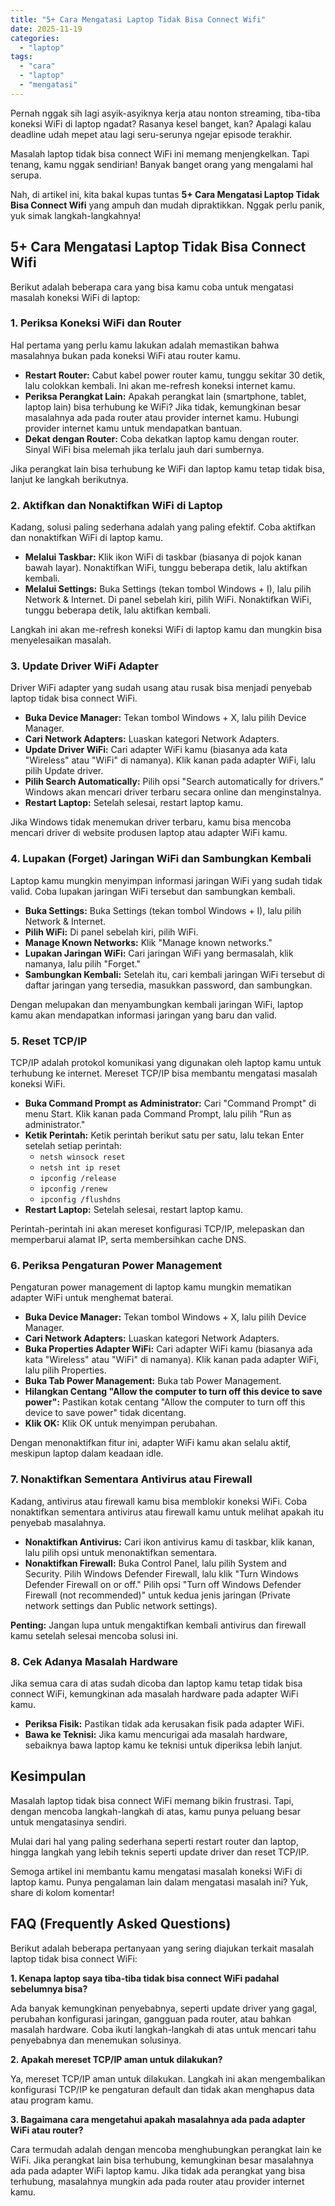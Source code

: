 ```yaml
---
title: "5+ Cara Mengatasi Laptop Tidak Bisa Connect Wifi"
date: 2025-11-19
categories: 
  - "laptop"
tags: 
  - "cara"
  - "laptop"
  - "mengatasi"
---
```


Pernah nggak sih lagi asyik-asyiknya kerja atau nonton streaming, tiba-tiba koneksi WiFi di laptop ngadat? Rasanya kesel banget, kan? Apalagi kalau deadline udah mepet atau lagi seru-serunya ngejar episode terakhir.

Masalah laptop tidak bisa connect WiFi ini memang menjengkelkan. Tapi tenang, kamu nggak sendirian! Banyak banget orang yang mengalami hal serupa.

Nah, di artikel ini, kita bakal kupas tuntas **5+ Cara Mengatasi Laptop Tidak Bisa Connect Wifi** yang ampuh dan mudah dipraktikkan. Nggak perlu panik, yuk simak langkah-langkahnya!

## 5+ Cara Mengatasi Laptop Tidak Bisa Connect Wifi

Berikut adalah beberapa cara yang bisa kamu coba untuk mengatasi masalah koneksi WiFi di laptop:

### 1\. Periksa Koneksi WiFi dan Router

Hal pertama yang perlu kamu lakukan adalah memastikan bahwa masalahnya bukan pada koneksi WiFi atau router kamu.

- **Restart Router:** Cabut kabel power router kamu, tunggu sekitar 30 detik, lalu colokkan kembali. Ini akan me-refresh koneksi internet kamu.
- **Periksa Perangkat Lain:** Apakah perangkat lain (smartphone, tablet, laptop lain) bisa terhubung ke WiFi? Jika tidak, kemungkinan besar masalahnya ada pada router atau provider internet kamu. Hubungi provider internet kamu untuk mendapatkan bantuan.
- **Dekat dengan Router:** Coba dekatkan laptop kamu dengan router. Sinyal WiFi bisa melemah jika terlalu jauh dari sumbernya.

Jika perangkat lain bisa terhubung ke WiFi dan laptop kamu tetap tidak bisa, lanjut ke langkah berikutnya.

### 2\. Aktifkan dan Nonaktifkan WiFi di Laptop

Kadang, solusi paling sederhana adalah yang paling efektif. Coba aktifkan dan nonaktifkan WiFi di laptop kamu.

- **Melalui Taskbar:** Klik ikon WiFi di taskbar (biasanya di pojok kanan bawah layar). Nonaktifkan WiFi, tunggu beberapa detik, lalu aktifkan kembali.
- **Melalui Settings:** Buka Settings (tekan tombol Windows + I), lalu pilih Network & Internet. Di panel sebelah kiri, pilih WiFi. Nonaktifkan WiFi, tunggu beberapa detik, lalu aktifkan kembali.

Langkah ini akan me-refresh koneksi WiFi di laptop kamu dan mungkin bisa menyelesaikan masalah.

### 3\. Update Driver WiFi Adapter

Driver WiFi adapter yang sudah usang atau rusak bisa menjadi penyebab laptop tidak bisa connect WiFi.

- **Buka Device Manager:** Tekan tombol Windows + X, lalu pilih Device Manager.
- **Cari Network Adapters:** Luaskan kategori Network Adapters.
- **Update Driver WiFi:** Cari adapter WiFi kamu (biasanya ada kata "Wireless" atau "WiFi" di namanya). Klik kanan pada adapter WiFi, lalu pilih Update driver.
- **Pilih Search Automatically:** Pilih opsi "Search automatically for drivers." Windows akan mencari driver terbaru secara online dan menginstalnya.
- **Restart Laptop:** Setelah selesai, restart laptop kamu.

Jika Windows tidak menemukan driver terbaru, kamu bisa mencoba mencari driver di website produsen laptop atau adapter WiFi kamu.

### 4\. Lupakan (Forget) Jaringan WiFi dan Sambungkan Kembali

Laptop kamu mungkin menyimpan informasi jaringan WiFi yang sudah tidak valid. Coba lupakan jaringan WiFi tersebut dan sambungkan kembali.

- **Buka Settings:** Buka Settings (tekan tombol Windows + I), lalu pilih Network & Internet.
- **Pilih WiFi:** Di panel sebelah kiri, pilih WiFi.
- **Manage Known Networks:** Klik "Manage known networks."
- **Lupakan Jaringan WiFi:** Cari jaringan WiFi yang bermasalah, klik namanya, lalu pilih "Forget."
- **Sambungkan Kembali:** Setelah itu, cari kembali jaringan WiFi tersebut di daftar jaringan yang tersedia, masukkan password, dan sambungkan.

Dengan melupakan dan menyambungkan kembali jaringan WiFi, laptop kamu akan mendapatkan informasi jaringan yang baru dan valid.

### 5\. Reset TCP/IP

TCP/IP adalah protokol komunikasi yang digunakan oleh laptop kamu untuk terhubung ke internet. Mereset TCP/IP bisa membantu mengatasi masalah koneksi WiFi.

- **Buka Command Prompt as Administrator:** Cari "Command Prompt" di menu Start. Klik kanan pada Command Prompt, lalu pilih "Run as administrator."
- **Ketik Perintah:** Ketik perintah berikut satu per satu, lalu tekan Enter setelah setiap perintah:
    - `netsh winsock reset`
    - `netsh int ip reset`
    - `ipconfig /release`
    - `ipconfig /renew`
    - `ipconfig /flushdns`
- **Restart Laptop:** Setelah selesai, restart laptop kamu.

Perintah-perintah ini akan mereset konfigurasi TCP/IP, melepaskan dan memperbarui alamat IP, serta membersihkan cache DNS.

### 6\. Periksa Pengaturan Power Management

Pengaturan power management di laptop kamu mungkin mematikan adapter WiFi untuk menghemat baterai.

- **Buka Device Manager:** Tekan tombol Windows + X, lalu pilih Device Manager.
- **Cari Network Adapters:** Luaskan kategori Network Adapters.
- **Buka Properties Adapter WiFi:** Cari adapter WiFi kamu (biasanya ada kata "Wireless" atau "WiFi" di namanya). Klik kanan pada adapter WiFi, lalu pilih Properties.
- **Buka Tab Power Management:** Buka tab Power Management.
- **Hilangkan Centang "Allow the computer to turn off this device to save power":** Pastikan kotak centang "Allow the computer to turn off this device to save power" tidak dicentang.
- **Klik OK:** Klik OK untuk menyimpan perubahan.

Dengan menonaktifkan fitur ini, adapter WiFi kamu akan selalu aktif, meskipun laptop dalam keadaan idle.

### 7\. Nonaktifkan Sementara Antivirus atau Firewall

Kadang, antivirus atau firewall kamu bisa memblokir koneksi WiFi. Coba nonaktifkan sementara antivirus atau firewall kamu untuk melihat apakah itu penyebab masalahnya.

- **Nonaktifkan Antivirus:** Cari ikon antivirus kamu di taskbar, klik kanan, lalu pilih opsi untuk menonaktifkan sementara.
- **Nonaktifkan Firewall:** Buka Control Panel, lalu pilih System and Security. Pilih Windows Defender Firewall, lalu klik "Turn Windows Defender Firewall on or off." Pilih opsi "Turn off Windows Defender Firewall (not recommended)" untuk kedua jenis jaringan (Private network settings dan Public network settings).

**Penting:** Jangan lupa untuk mengaktifkan kembali antivirus dan firewall kamu setelah selesai mencoba solusi ini.

### 8\. Cek Adanya Masalah Hardware

Jika semua cara di atas sudah dicoba dan laptop kamu tetap tidak bisa connect WiFi, kemungkinan ada masalah hardware pada adapter WiFi kamu.

- **Periksa Fisik:** Pastikan tidak ada kerusakan fisik pada adapter WiFi.
- **Bawa ke Teknisi:** Jika kamu mencurigai ada masalah hardware, sebaiknya bawa laptop kamu ke teknisi untuk diperiksa lebih lanjut.

## Kesimpulan

Masalah laptop tidak bisa connect WiFi memang bikin frustrasi. Tapi, dengan mencoba langkah-langkah di atas, kamu punya peluang besar untuk mengatasinya sendiri.

Mulai dari hal yang paling sederhana seperti restart router dan laptop, hingga langkah yang lebih teknis seperti update driver dan reset TCP/IP.

Semoga artikel ini membantu kamu mengatasi masalah koneksi WiFi di laptop kamu. Punya pengalaman lain dalam mengatasi masalah ini? Yuk, share di kolom komentar!

## FAQ (Frequently Asked Questions)

Berikut adalah beberapa pertanyaan yang sering diajukan terkait masalah laptop tidak bisa connect WiFi:

**1\. Kenapa laptop saya tiba-tiba tidak bisa connect WiFi padahal sebelumnya bisa?**

Ada banyak kemungkinan penyebabnya, seperti update driver yang gagal, perubahan konfigurasi jaringan, gangguan pada router, atau bahkan masalah hardware. Coba ikuti langkah-langkah di atas untuk mencari tahu penyebabnya dan menemukan solusinya.

**2\. Apakah mereset TCP/IP aman untuk dilakukan?**

Ya, mereset TCP/IP aman untuk dilakukan. Langkah ini akan mengembalikan konfigurasi TCP/IP ke pengaturan default dan tidak akan menghapus data atau program kamu.

**3\. Bagaimana cara mengetahui apakah masalahnya ada pada adapter WiFi atau router?**

Cara termudah adalah dengan mencoba menghubungkan perangkat lain ke WiFi. Jika perangkat lain bisa terhubung, kemungkinan besar masalahnya ada pada adapter WiFi laptop kamu. Jika tidak ada perangkat yang bisa terhubung, masalahnya mungkin ada pada router atau provider internet kamu.
